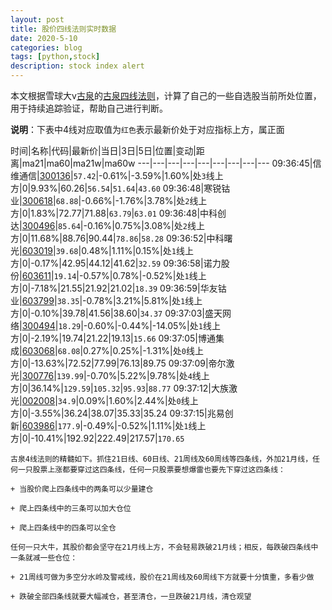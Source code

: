 ```yaml
---
layout: post
title: 股价四线法则实时数据
date: 2020-5-10
categories: blog
tags: [python,stock]
description: stock index alert
---
```



本文根据雪球大v[古泉](https://xueqiu.com/u/7148646888)的[古泉四线法则](https://xueqiu.com/7148646888/130498192)，计算了自己的一些自选股当前所处位置，用于持续追踪验证，帮助自己进行判断。

**说明**：下表中4线对应取值为`红色`表示最新价处于对应指标上方，属正面

时间|名称|代码|最新价|当日|3日|5日|位置|变动|距离|ma21|ma60|ma21w|ma60w
---|---|---|---|---|---|---|---|---
09:36:45|信维通信|[300136](https://xueqiu.com/S/SZ300136)|`57.42`|-0.61%|-3.59%|1.60%|处`3`线上方|0|9.93%|60.26|`56.54`|`51.64`|`43.60`
09:36:48|寒锐钴业|[300618](https://xueqiu.com/S/SZ300618)|`68.88`|-0.66%|-1.76%|3.78%|处`2`线上方|0|1.83%|72.77|71.88|`63.79`|`63.01`
09:36:48|中科创达|[300496](https://xueqiu.com/S/SZ300496)|`85.64`|-0.16%|0.75%|3.08%|处`2`线上方|0|11.68%|88.76|90.44|`78.86`|`58.28`
09:36:52|中科曙光|[603019](https://xueqiu.com/S/SH603019)|`39.68`|0.48%|1.11%|0.15%|处`1`线上方|0|-0.17%|42.95|44.12|41.62|`32.59`
09:36:58|诺力股份|[603611](https://xueqiu.com/S/SH603611)|`19.14`|-0.57%|0.78%|-0.52%|处`1`线上方|0|-7.18%|21.55|21.92|21.02|`18.39`
09:36:59|华友钴业|[603799](https://xueqiu.com/S/SH603799)|`38.35`|-0.78%|3.21%|5.81%|处`1`线上方|0|-0.10%|39.78|41.56|38.60|`34.37`
09:37:03|盛天网络|[300494](https://xueqiu.com/S/SZ300494)|`18.29`|-0.60%|-0.44%|-14.05%|处`1`线上方|0|-2.19%|19.74|21.22|19.13|`15.66`
09:37:05|博通集成|[603068](https://xueqiu.com/S/SH603068)|`68.08`|0.27%|0.25%|-1.31%|处`0`线上方|0|-13.63%|72.52|77.99|76.13|89.75
09:37:09|帝尔激光|[300776](https://xueqiu.com/S/SZ300776)|`139.99`|-0.70%|5.22%|9.78%|处`4`线上方|0|36.14%|`129.59`|`105.32`|`95.93`|`88.77`
09:37:12|大族激光|[002008](https://xueqiu.com/S/SZ002008)|`34.9`|0.09%|1.60%|2.44%|处`0`线上方|0|-3.55%|36.24|38.07|35.33|35.24
09:37:15|兆易创新|[603986](https://xueqiu.com/S/SH603986)|`177.9`|-0.49%|-0.52%|1.11%|处`1`线上方|0|-10.41%|192.92|222.49|217.57|`170.65`

```
古泉4线法则的精髓如下。抓住21日线、60日线、21周线及60周线等四条线，外加21月线，任何一只股票上涨都要穿过这四条线，任何一只股票要想爆雷也要先下穿过这四条线：

+ 当股价爬上四条线中的两条可以少量建仓

+ 爬上四条线中的三条可以加大仓位

+ 爬上四条线中的四条可以全仓

任何一只大牛，其股价都会坚守在21月线上方，不会轻易跌破21月线；相反，每跌破四条线中一条就减一些仓位：

+ 21周线可做为多空分水岭及警戒线，股价在21周线及60周线下方就要十分慎重，多看少做

+ 跌破全部四条线就要大幅减仓，甚至清仓，一旦跌破21月线，清仓观望
```